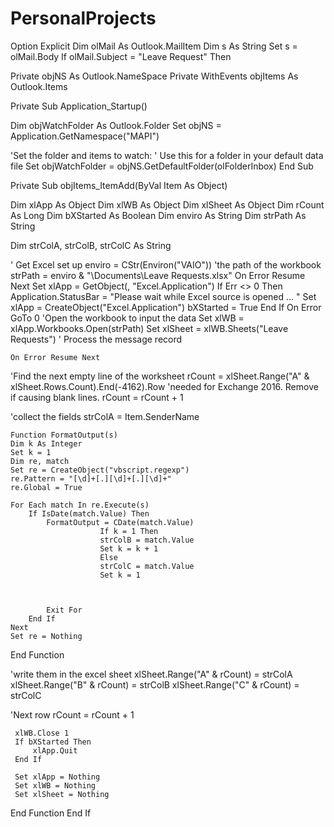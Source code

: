 # PersonalProjects
Option Explicit
Dim olMail As Outlook.MailItem
Dim s As String
Set s = olMail.Body
If olMail.Subject = "Leave Request" Then

Private objNS As Outlook.NameSpace
Private WithEvents objItems As Outlook.Items

Private Sub Application_Startup()
 
Dim objWatchFolder As Outlook.Folder
Set objNS = Application.GetNamespace("MAPI")

'Set the folder and items to watch:
' Use this for a folder in your default data file
Set objWatchFolder = objNS.GetDefaultFolder(olFolderInbox)
End Sub

Private Sub objItems_ItemAdd(ByVal Item As Object)
 
 Dim xlApp As Object
 Dim xlWB As Object
 Dim xlSheet As Object
 Dim rCount As Long
 Dim bXStarted As Boolean
 Dim enviro As String
 Dim strPath As String

 Dim strColA, strColB, strColC As String
               
' Get Excel set up
enviro = CStr(Environ("VAIO"))
'the path of the workbook
 strPath = enviro & "\Documents\Leave Requests.xlsx"
     On Error Resume Next
     Set xlApp = GetObject(, "Excel.Application")
     If Err <> 0 Then
         Application.StatusBar = "Please wait while Excel source is opened ... "
         Set xlApp = CreateObject("Excel.Application")
         bXStarted = True
     End If
     On Error GoTo 0
     'Open the workbook to input the data
     Set xlWB = xlApp.Workbooks.Open(strPath)
     Set xlSheet = xlWB.Sheets("Leave Requests")
    ' Process the message record
    
    On Error Resume Next
'Find the next empty line of the worksheet
rCount = xlSheet.Range("A" & xlSheet.Rows.Count).End(-4162).Row
'needed for Exchange 2016. Remove if causing blank lines.
rCount = rCount + 1

 'collect the fields
    strColA = Item.SenderName
    
    Function FormatOutput(s)
    Dim k As Integer
    Set k = 1
    Dim re, match
    Set re = CreateObject("vbscript.regexp")
    re.Pattern = "[\d]+[.][\d]+[.][\d]+"
    re.Global = True

    For Each match In re.Execute(s)
        If IsDate(match.Value) Then
            FormatOutput = CDate(match.Value)
                        If k = 1 Then
                        strColB = match.Value
                        Set k = k + 1
                        Else
                        strColC = match.Value
                        Set k = 1
                        
                        
                        
            Exit For
        End If
    Next
    Set re = Nothing

End Function

'write them in the excel sheet
  xlSheet.Range("A" & rCount) = strColA
  xlSheet.Range("B" & rCount) = strColB
  xlSheet.Range("C" & rCount) = strColC
 
'Next row
  rCount = rCount + 1

     xlWB.Close 1
     If bXStarted Then
         xlApp.Quit
     End If
    
     Set xlApp = Nothing
     Set xlWB = Nothing
     Set xlSheet = Nothing
 End Function
End If
